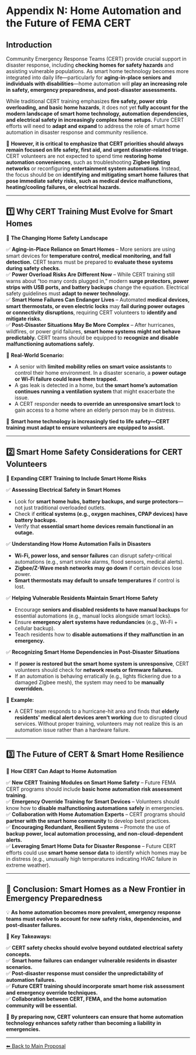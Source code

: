 # **Appendix N: Home Automation and the Future of FEMA CERT**

## **Introduction**

Community Emergency Response Teams (CERT) provide crucial support in disaster response, including **checking homes for safety hazards** and assisting vulnerable populations. As smart home technology becomes more integrated into daily life—particularly for **aging-in-place seniors and individuals with disabilities**—home automation will **play an increasing role in safety, emergency preparedness, and post-disaster assessments.**

While traditional CERT training emphasizes **fire safety, power strip overloading, and basic home hazards**, it does not yet **fully account for the modern landscape of smart home technology, automation dependencies, and electrical safety in increasingly complex home setups.** Future CERT efforts will need to **adapt and expand** to address the role of smart home automation in disaster response and community resilience.

🔹 **However, it is critical to emphasize that CERT priorities should always remain focused on life safety, first aid, and urgent disaster-related triage.** CERT volunteers are not expected to spend time **restoring home automation conveniences**, such as troubleshooting **Zigbee lighting networks** or reconfiguring **entertainment system automations**. Instead, the focus should be on **identifying and mitigating smart home failures that pose immediate safety risks, such as medical device malfunctions, heating/cooling failures, or electrical hazards.**

---

## **1️⃣ Why CERT Training Must Evolve for Smart Homes**

🚨 **The Changing Home Safety Landscape**

✅ **Aging-in-Place Reliance on Smart Homes** – More seniors are using smart devices for **temperature control, medical monitoring, and fall detection.** CERT teams must be prepared to **evaluate these systems during safety checks.**  
✅ **Power Overload Risks Are Different Now** – While CERT training still warns about “too many cords plugged in,” modern **surge protectors, power strips with USB ports, and battery backups** change the equation. Electrical safety guidelines must **adapt to newer technology.**  
✅ **Smart Home Failures Can Endanger Lives** – Automated **medical devices, smart thermostats, or even electric locks** may **fail during power outages or connectivity disruptions**, requiring CERT volunteers to **identify and mitigate risks.**  
✅ **Post-Disaster Situations May Be More Complex** – After hurricanes, wildfires, or power grid failures, **smart home systems might not behave predictably.** CERT teams should be equipped to **recognize and disable malfunctioning automations safely.**

📌 **Real-World Scenario:**  
- A senior with **limited mobility relies on smart voice assistants** to control their home environment. In a disaster scenario, a **power outage or Wi-Fi failure could leave them trapped.** 
- A gas leak is detected in a home, but **the smart home’s automation continues running a ventilation system** that might exacerbate the issue. 
- A CERT responder **needs to override an unresponsive smart lock** to gain access to a home where an elderly person may be in distress. 

🔹 **Smart home technology is increasingly tied to life safety—CERT training must adapt to ensure volunteers are equipped to assist.**

---

## **2️⃣ Smart Home Safety Considerations for CERT Volunteers**

🚀 **Expanding CERT Training to Include Smart Home Risks**

✅ **Assessing Electrical Safety in Smart Homes**  
- Look for **smart home hubs, battery backups, and surge protectors**—not just traditional overloaded outlets.  
- Check if **critical systems (e.g., oxygen machines, CPAP devices) have battery backups.**  
- Verify that **essential smart home devices remain functional in an outage.**  

✅ **Understanding How Home Automation Fails in Disasters**  
- **Wi-Fi, power loss, and sensor failures** can disrupt safety-critical automations (e.g., smart smoke alarms, flood sensors, medical alerts).  
- **Zigbee/Z-Wave mesh networks may go down** if certain devices lose power.  
- **Smart thermostats may default to unsafe temperatures** if control is lost.  

✅ **Helping Vulnerable Residents Maintain Smart Home Safety**  
- Encourage **seniors and disabled residents to have manual backups** for essential automations (e.g., manual locks alongside smart locks).  
- Ensure **emergency alert systems have redundancies** (e.g., Wi-Fi + cellular backup).  
- Teach residents how to **disable automations if they malfunction in an emergency.**

✅ **Recognizing Smart Home Dependencies in Post-Disaster Situations**  
- If **power is restored but the smart home system is unresponsive**, CERT volunteers should check for **network resets or firmware failures.**  
- If an automation is behaving erratically (e.g., lights flickering due to a damaged Zigbee mesh), the system may need to be **manually overridden.**

📌 **Example:**
- A CERT team responds to a hurricane-hit area and finds that **elderly residents' medical alert devices aren’t working** due to disrupted cloud services. Without proper training, volunteers may not realize this is an automation issue rather than a hardware failure.

---

## **3️⃣ The Future of CERT & Smart Home Resilience**

🚨 **How CERT Can Adapt to Home Automation**

✅ **New CERT Training Modules on Smart Home Safety** – Future FEMA CERT programs should include **basic home automation risk assessment training**.  
✅ **Emergency Override Training for Smart Devices** – Volunteers should know how to **disable malfunctioning automations safely** in emergencies.  
✅ **Collaboration with Home Automation Experts** – CERT programs should **partner with the smart home community** to develop best practices.  
✅ **Encouraging Redundant, Resilient Systems** – Promote the use of **backup power, local automation processing, and non-cloud-dependent alerts.**  
✅ **Leveraging Smart Home Data for Disaster Response** – Future CERT efforts could use **smart home sensor data** to identify which homes may be in distress (e.g., unusually high temperatures indicating HVAC failure in extreme weather).  

---

## **🚀 Conclusion: Smart Homes as a New Frontier in Emergency Preparedness**

💡 **As home automation becomes more prevalent, emergency response teams must evolve to account for new safety risks, dependencies, and post-disaster failures.**

🚨 **Key Takeaways:**

✅ **CERT safety checks should evolve beyond outdated electrical safety concepts.**  
✅ **Smart home failures can endanger vulnerable residents in disaster scenarios.**  
✅ **Post-disaster response must consider the unpredictability of automation failures.**  
✅ **Future CERT training should incorporate smart home risk assessment and emergency override techniques.**  
✅ **Collaboration between CERT, FEMA, and the home automation community will be essential.**  

🔹 **By preparing now, CERT volunteers can ensure that home automation technology enhances safety rather than becoming a liability in emergencies.**

---

[⬅ Back to Main Proposal](README.md)
